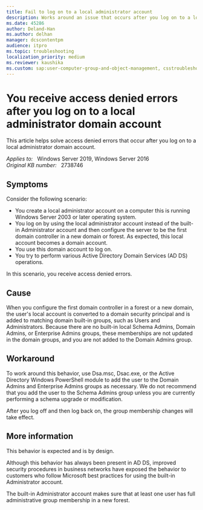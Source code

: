 ```yaml
---
title: Fail to log on to a local administrator account
description: Works around an issue that occurs after you log on to a local administrator domain account.
ms.date: 45286
author: Deland-Han
ms.author: delhan
manager: dcscontentpm
audience: itpro
ms.topic: troubleshooting
localization_priority: medium
ms.reviewer: kaushika
ms.custom: sap:user-computer-group-and-object-management, csstroubleshoot
---
```

# You receive access denied errors after you log on to a local administrator domain account

This article helps solve access denied errors that occur after you log on to a local administrator domain account.

_Applies to:_ &nbsp; Windows Server 2019, Windows Server 2016  
_Original KB number:_ &nbsp; 2738746

## Symptoms

Consider the following scenario:

- You create a local administrator account on a computer this is running Windows Server 2003 or later operating system.
- You log on by using the local administrator account instead of the built-in Administrator account and then configure the server to be the first domain controller in a new domain or forest. As expected, this local account becomes a domain account.
- You use this domain account to log on.
- You try to perform various Active Directory Domain Services (AD DS) operations.

In this scenario, you receive access denied errors.

## Cause

When you configure the first domain controller in a forest or a new domain, the user's local account is converted to a domain security principal and is added to matching domain built-in groups, such as Users and Administrators. Because there are no built-in local Schema Admins, Domain Admins, or Enterprise Admins groups, these memberships are not updated in the domain groups, and you are not added to the Domain Admins group.

## Workaround

To work around this behavior, use Dsa.msc, Dsac.exe, or the Active Directory Windows PowerShell module to add the user to the Domain Admins and Enterprise Admins groups as necessary. We do not recommend that you add the user to the Schema Admins group unless you are currently performing a schema upgrade or modification.

After you log off and then log back on, the group membership changes will take effect.

## More information

This behavior is expected and is by design.

Although this behavior has always been present in AD DS, improved security procedures in business networks have exposed the behavior to customers who follow Microsoft best practices for using the built-in Administrator account.

The built-in Administrator account makes sure that at least one user has full administrative group membership in a new forest.
